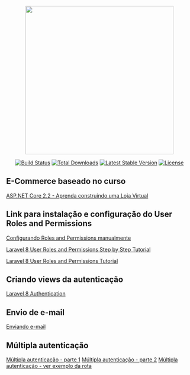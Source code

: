 <p align="center"><a href="https://laravel.com" target="_blank"><img src="https://raw.githubusercontent.com/laravel/art/master/logo-lockup/5%20SVG/2%20CMYK/1%20Full%20Color/laravel-logolockup-cmyk-red.svg" width="400"></a></p>

<p align="center">
<a href="https://travis-ci.org/laravel/framework"><img src="https://travis-ci.org/laravel/framework.svg" alt="Build Status"></a>
<a href="https://packagist.org/packages/laravel/framework"><img src="https://poser.pugx.org/laravel/framework/d/total.svg" alt="Total Downloads"></a>
<a href="https://packagist.org/packages/laravel/framework"><img src="https://poser.pugx.org/laravel/framework/v/stable.svg" alt="Latest Stable Version"></a>
<a href="https://packagist.org/packages/laravel/framework"><img src="https://poser.pugx.org/laravel/framework/license.svg" alt="License"></a>
</p>

## E-Commerce baseado no curso 
<a href="https://www.udemy.com/course/aspnet-core-22-aprenda-construindo-uma-loja-virtual/">ASP.NET Core 2.2 - Aprenda construindo uma Loja Virtual</a>

## Link para instalação e configuração do User Roles and Permissions
<p>
    <a href="https://websolutionstuff.com/post/laravel-8-user-roles-and-permissions-without-package">Configurando Roles and Permissions manualmente</a>
</p>
<p>
    <a href="https://codeanddeploy.com/blog/laravel/laravel-8-user-roles-and-permissions-step-by-step-tutorial">Laravel 8 User Roles and Permissions Step by Step Tutorial</a>
</p>
<p>
    <a href="https://www.itsolutionstuff.com/post/laravel-8-user-roles-and-permissions-tutorialexample.html">Laravel 8 User Roles and Permissions Tutorial</a>
</p>

## Criando views da autenticação
<p>
    <a href="https://laravelarticle.com/laravel-8-authentication-tutorial">Laravel 8 Authentication</a>
</p>

## Envio de e-mail
<p>
    <a href=https://www.tutorialspoint.com/laravel/laravel_sending_email.htm>Enviando e-mail</a>
</p>

## Múltipla autenticação
<p>
    <a href="https://medium.com/@sagarmaheshwary31/laravel-multiple-guards-authentication-setup-and-login-2761564da986">Múltipla autenticação - parte 1</a>
    <a href="https://medium.com/@sagarmaheshwary31/laravel-multiple-guards-authentication-middleware-login-throttle-and-password-reset-a822e26f15ac">Múltipla autenticação - parte 2</a>
    <a href="https://www.laravelcode.com/post/laravel-8-multiple-authentication-tutorial-example">Múltipla autenticação - ver exemplo da rota</a>
</p>
